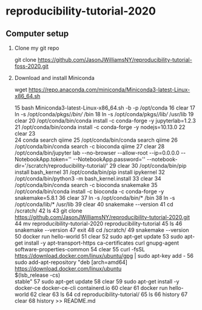 # reproducibility-tutorial-2020

## Computer setup 

1. Clone my git repo
    
    git clone https://github.com/JasonJWilliamsNY/reproducibility-tutorial-foss-2020.git

2. Download and install Miniconda
    
    wget https://repo.anaconda.com/miniconda/Miniconda3-latest-Linux-x86_64.sh


   15  bash Miniconda3-latest-Linux-x86_64.sh -b -p /opt/conda
   16  clear
   17  ln -s /opt/conda/pkgs/*/bin/* /bin
   18  ln -s /opt/conda/pkgs/*/lib/* /usr/lib
   19  clear
   20  /opt/conda/bin/conda install -c conda-forge -y jupyterlab=1.2.3
   21  /opt/conda/bin/conda install -c conda-forge -y nodejs=10.13.0
   22  clear
   23  \
   24  conda search qiime
   25  /opt/conda/bin/conda search qiime
   26  /opt/conda/bin/conda search -c bioconda qiime
   27  clear
   28  /opt/conda/bin/jupyter lab --no-browser --allow-root --ip=0.0.0.0 --NotebookApp.token='' --NotebookApp.password='' --notebook-dir='/scratch/reproducibility-tutorial/'
   29  clear
   30  /opt/conda/bin/pip install bash_kernel
   31  /opt/conda/bin/pip install ipykernel
   32  /opt/conda/bin/python3 -m bash_kernel.install
   33  clear
   34  /opt/conda/bin/conda search -c bioconda snakemake
   35  /opt/conda/bin/conda install -c bioconda -c conda-forge -y snakemake=5.8.1
   36  clear
   37  ln -s /opt/conda/bin/* /bin
   38  ln -s /opt/conda/lib/* /usr/lib
   39  clear
   40  snakemake --version
   41  cd /scratch/
   42  ls
   43  git clone https://github.com/JasonJWilliamsNY/reproducibility-tutorial-2020.git
   44  mv reproducibility-tutorial-2020 reproducibility-tutorial
   45  ls
   46  snakemake --version
   47  exit
   48  cd /scratch/
   49  snakemake --version
   50  docker run hello-world
   51  clear
   52  sudo apt-get update
   53  sudo apt-get install -y apt-transport-https ca-certificates curl gnupg-agent software-properties-common
   54  clear
   55  curl -fsSL https://download.docker.com/linux/ubuntu/gpg | sudo apt-key add -
   56  sudo add-apt-repository  "deb [arch=amd64] https://download.docker.com/linux/ubuntu \
 $(lsb_release -cs) \
 stable"
   57  sudo apt-get update
   58  clear
   59      sudo apt-get install -y docker-ce docker-ce-cli containerd.io
   60  clear
   61  docker run hello-world
   62  clear
   63  ls
   64  cd reproducibility-tutorial/
   65  ls
   66  history
   67  clear
   68  history >> README.md 

